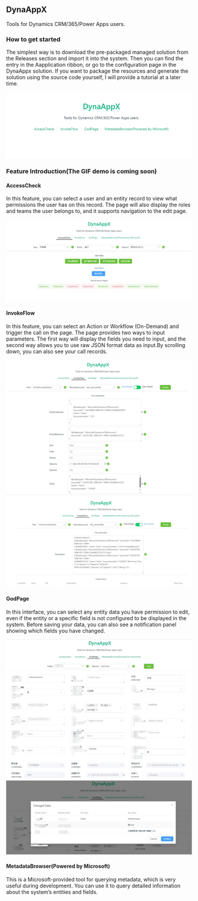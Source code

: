 ## DynaAppX
Tools for Dynamics CRM/365/Power Apps users.

### How to get started
The simplest way is to download the pre-packaged managed solution from the Releases section and import it into the system.
Then you can find the entry in the Aapplication ribbon, or go to the configuration page in the DynaAppx solution.
If you want to package the resources and generate the solution using the source code yourself, I will provide a tutorial at a later time.

![DynaAppx](/ReadMeSrc/DynaAppx.jpeg)
 ### Feature Introduction(The GIF demo is coming soon)
 #### AccessCheck

  In this feature, you can select a user and an entity record to view what permissions the user has on this record. The page will also display the roles and teams the user belongs to, and it supports navigation to the edit page.
 
![DynaAppx](/ReadMeSrc/AccessCheck.jpeg)
 #### InvokeFlow

  In this feature, you can select an Action or Workflow (On-Demand) and trigger the call on the page. The page provides two ways to input parameters. The first way will display the fields you need to input, and the second way allows you to use raw JSON format data as input.By scrolling down, you can also see your call records.
 
![DynaAppx](/ReadMeSrc/InvokeFlow1.jpeg)
![DynaAppx](/ReadMeSrc/InvokeFlow2.jpeg)
 #### GodPage
  In this interface, you can select any entity data you have permission to edit, even if the entity or a specific field is not configured to be displayed in the system. Before saving your data, you can also see a notification panel showing which fields you have changed.
 
![DynaAppx](/ReadMeSrc/GodPage1.jpeg)
![DynaAppx](/ReadMeSrc/GodPage2.jpeg)
 #### MetadataBrowser(Powered by Microsoft)
  This is a Microsoft-provided tool for querying metadata, which is very useful during development. You can use it to query detailed information about the system’s entities and fields.
 
